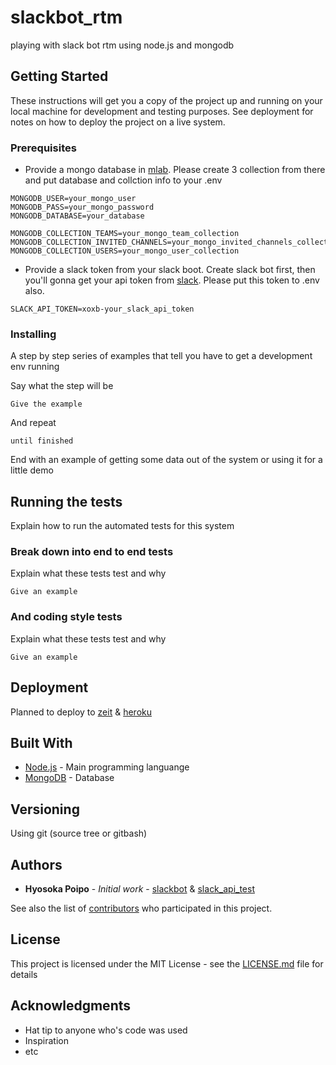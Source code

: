 # slackbot_rtm
playing with slack bot rtm using node.js and mongodb

## Getting Started

These instructions will get you a copy of the project up and running on your local machine for development and testing purposes. See deployment for notes on how to deploy the project on a live system.

### Prerequisites

* Provide a mongo database in [mlab](https://mlab.com/). Please create 3 collection from there and put database and collction info to your .env

```
MONGODB_USER=your_mongo_user
MONGODB_PASS=your_mongo_password
MONGODB_DATABASE=your_database

MONGODB_COLLECTION_TEAMS=your_mongo_team_collection
MONGODB_COLLECTION_INVITED_CHANNELS=your_mongo_invited_channels_collection
MONGODB_COLLECTION_USERS=your_mongo_user_collection
```
* Provide a slack token from your slack boot. Create slack bot first, then you'll gonna get your api token from [slack](https://poipo.slack.com/services/B8AD8CBR8). Please put this token to .env also.
```
SLACK_API_TOKEN=xoxb-your_slack_api_token
```


### Installing

A step by step series of examples that tell you have to get a development env running

Say what the step will be

```
Give the example
```

And repeat

```
until finished
```

End with an example of getting some data out of the system or using it for a little demo

## Running the tests

Explain how to run the automated tests for this system

### Break down into end to end tests

Explain what these tests test and why

```
Give an example
```

### And coding style tests

Explain what these tests test and why

```
Give an example
```

## Deployment

Planned to deploy to [zeit](https://zeit.co/now) & [heroku](https://dashboard.heroku.com)

## Built With

* [Node.js](https://nodejs.org/en/) - Main programming languange
* [MongoDB](https://www.mongodb.com/) - Database

## Versioning

Using git (source tree or gitbash)

## Authors

* **Hyosoka Poipo** - *Initial work* - [slackbot](https://github.com/slackbot1) & [slack_api_test](https://github.com/HyosokaPoipo/slack_api_test)

See also the list of [contributors](https://github.com/your/project/contributors) who participated in this project.

## License

This project is licensed under the MIT License - see the [LICENSE.md](https://opensource.org/licenses/MIT) file for details

## Acknowledgments

* Hat tip to anyone who's code was used
* Inspiration
* etc
